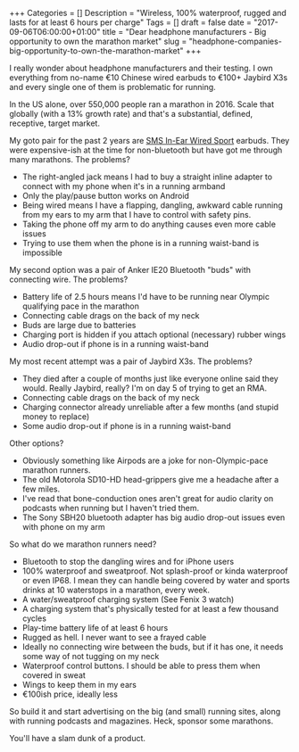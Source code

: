 +++
Categories = []
Description = "Wireless, 100% waterproof, rugged and lasts for at least 6 hours per charge"
Tags = []
draft = false
date = "2017-09-06T06:00:00+01:00"
title = "Dear headphone manufacturers - Big opportunity to own the marathon market"
slug = "headphone-companies-big-opportunity-to-own-the-marathon-market"
+++

I really wonder about headphone manufacturers and their testing. I own everything from no-name €10 Chinese wired earbuds to €100+ Jaybird X3s and every single one of them is problematic for running.

In the US alone, over 550,000 people ran a marathon in 2016. Scale that globally (with a 13% growth rate) and that's a substantial, defined, receptive, target market.

My goto pair for the past 2 years are [SMS In-Ear Wired Sport](https://smsaudio.com/products/in-ear-wired-sport) earbuds. They were expensive-ish at the time for non-bluetooth but have got me through many marathons. The problems?

* The right-angled jack means I had to buy a straight inline adapter to connect with my phone when it's in a running armband
* Only the play/pause button works on Android
* Being wired means I have a flapping, dangling, awkward cable running from my ears to my arm that I have to control with safety pins.
* Taking the phone off my arm to do anything causes even more cable issues
* Trying to use them when the phone is in a running waist-band is impossible

My second option was a pair of Anker IE20 Bluetooth "buds" with connecting wire. The problems?

* Battery life of 2.5 hours means I'd have to be running near Olympic qualifying pace in the marathon
* Connecting cable drags on the back of my neck
* Buds are large due to batteries
* Charging port is hidden if you attach optional (necessary) rubber wings
* Audio drop-out if phone is in a running waist-band

My most recent attempt was a pair of Jaybird X3s. The problems?

* They died after a couple of months just like everyone online said they would. Really Jaybird, really? I'm on day 5 of trying to get an RMA.
* Connecting cable drags on the back of my neck
* Charging connector already unreliable after a few months (and stupid money to replace)
* Some audio drop-out if phone is in a running waist-band

Other options?

* Obviously something like Airpods are a joke for non-Olympic-pace marathon runners. 
* The old Motorola SD10-HD head-grippers give me a headache after a few miles.
* I've read that bone-conduction ones aren't great for audio clarity on podcasts when running but I haven't tried them.
* The Sony SBH20 bluetooth adapter has big audio drop-out issues even with phone on my arm


So what do we marathon runners need?

* Bluetooth to stop the dangling wires and for iPhone users
* 100% waterproof and sweatproof. Not splash-proof or kinda waterproof or even IP68. I mean they can handle being covered by water and sports drinks at 10 waterstops in a marathon, every week.
* A water/sweatproof charging system (See Fenix 3 watch)
* A charging system that's physically tested for at least a few thousand cycles
* Play-time battery life of at least 6 hours
* Rugged as hell. I never want to see a frayed cable
* Ideally no connecting wire between the buds, but if it has one, it needs some way of not tugging on my neck
* Waterproof control buttons. I should be able to press them when covered in sweat
* Wings to keep them in my ears
* €100ish price, ideally less

So build it and start advertising on the big (and small) running sites, along with running podcasts and magazines. Heck, sponsor some marathons.

You'll have a slam dunk of a product. 
